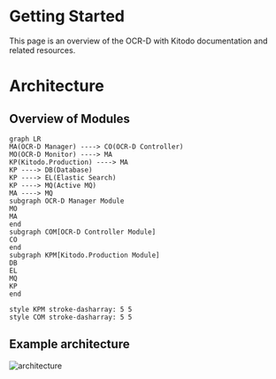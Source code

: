 # Getting Started

This page is an overview of the OCR-D with Kitodo documentation and related resources.

# Architecture



## Overview of Modules
``` mermaid
graph LR
MA(OCR-D Manager) ----> CO(OCR-D Controller)
MO(OCR-D Monitor) ----> MA
KP(Kitodo.Production) ----> MA
KP ----> DB(Database)
KP ----> EL(Elastic Search)
KP ----> MQ(Active MQ)
MA ----> MQ
subgraph OCR-D Manager Module
MO
MA
end
subgraph COM[OCR-D Controller Module]
CO
end
subgraph KPM[Kitodo.Production Module]
DB
EL
MQ
KP
end

style KPM stroke-dasharray: 5 5
style COM stroke-dasharray: 5 5
```



## Example architecture
![architecture](https://user-images.githubusercontent.com/3832618/201408254-0dab72b5-b77e-4da4-a084-7f1e0be10f75.png)



